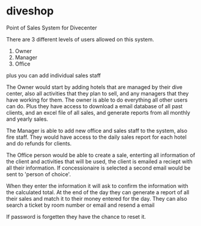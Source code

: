 # diveshop
Point of Sales System for Divecenter

There are 3 different levels of users allowed on this system.
1. Owner
2. Manager
3. Office

plus you can add individual sales staff

The Owner would start by adding hotels that are managed by their dive center, also all activities that they plan to sell, and any managers that they have working for them.
The owner is able to do everything all other users can do. Plus they have access to download a email database of all past clients, and an excel file of all sales, and generate reports from all monthly and yearly sales.


The Manager is able to add new office and sales staff to the system, also fire staff.
They would have access to the daily sales report for each hotel and do refunds for clients.

The Office person would be able to create a sale, enterting all information of the client and activities that will be used, the client is emailed a reciept with all their information.
If concessionaire is selected a second email would be sent to 'person of choice'.

When they enter the information it will ask to confirm the information with the calculated total.
At the end of the day they can generate a report of all their sales and match it to their money entered for the day.
They can also search a ticket by room number or email and resend a email

If password is forgetten they have the chance to reset it.



